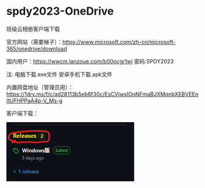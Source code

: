 # spdy2023-OneDrive
班级云相册客户端下载

官方网站（需要梯子）：https://www.microsoft.com/zh-cn/microsoft-365/onedrive/download

国内用户：https://wwcm.lanzoue.com/b00ocgr1wj 密码:SPDY2023

注: 电脑下载.exe文件
    安卓手机下载.apk文件

内置网盘地址（管理员用）：https://1drv.ms/f/c/ad28113b5eb6f30c/EsCVjwsIOnNFmaBJXMqnbXEBVEEnItUFHPPaA4p-V_Ms-g

客户端下载：

![image](https://github.com/spdy202302/spdy2023-OneDrive/blob/main/%E4%B8%8B%E8%BD%BD.png)

